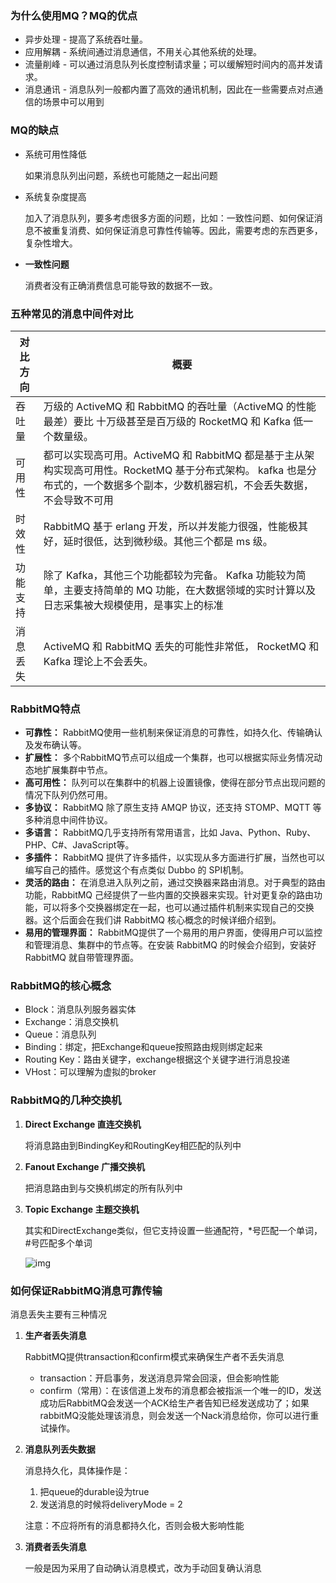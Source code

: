 ### 为什么使用MQ？MQ的优点

- 异步处理 - 提高了系统吞吐量。
- 应用解耦 - 系统间通过消息通信，不用关心其他系统的处理。
- 流量削峰 - 可以通过消息队列长度控制请求量；可以缓解短时间内的高并发请求。
- 消息通讯 - 消息队列一般都内置了高效的通讯机制，因此在一些需要点对点通信的场景中可以用到

### MQ的缺点

- 系统可用性降低

  如果消息队列出问题，系统也可能随之一起出问题

- 系统复杂度提高

  加入了消息队列，要多考虑很多方面的问题，比如：一致性问题、如何保证消息不被重复消费、如何保证消息可靠性传输等。因此，需要考虑的东西更多，复杂性增大。

- **一致性问题**

  消费者没有正确消费信息可能导致的数据不一致。

### 五种常见的消息中间件对比

| 对比方向 | 概要                                                         |
| -------- | ------------------------------------------------------------ |
| 吞吐量   | 万级的 ActiveMQ 和 RabbitMQ 的吞吐量（ActiveMQ 的性能最差）要比 十万级甚至是百万级的 RocketMQ 和 Kafka 低一个数量级。 |
| 可用性   | 都可以实现高可用。ActiveMQ 和 RabbitMQ 都是基于主从架构实现高可用性。RocketMQ 基于分布式架构。 kafka 也是分布式的，一个数据多个副本，少数机器宕机，不会丢失数据，不会导致不可用 |
| 时效性   | RabbitMQ 基于 erlang 开发，所以并发能力很强，性能极其好，延时很低，达到微秒级。其他三个都是 ms 级。 |
| 功能支持 | 除了 Kafka，其他三个功能都较为完备。 Kafka 功能较为简单，主要支持简单的 MQ 功能，在大数据领域的实时计算以及日志采集被大规模使用，是事实上的标准 |
| 消息丢失 | ActiveMQ 和 RabbitMQ 丢失的可能性非常低， RocketMQ 和 Kafka 理论上不会丢失。 |

### RabbitMQ特点

- **可靠性：** RabbitMQ使用一些机制来保证消息的可靠性，如持久化、传输确认及发布确认等。
- **扩展性：** 多个RabbitMQ节点可以组成一个集群，也可以根据实际业务情况动态地扩展集群中节点。
- **高可用性：** 队列可以在集群中的机器上设置镜像，使得在部分节点出现问题的情况下队列仍然可用。
- **多协议：** RabbitMQ 除了原生支持 AMQP 协议，还支持 STOMP、MQTT 等多种消息中间件协议。
- **多语言：** RabbitMQ几乎支持所有常用语言，比如 Java、Python、Ruby、PHP、C#、JavaScript等。
- **多插件：** RabbitMQ 提供了许多插件，以实现从多方面进行扩展，当然也可以编写自己的插件。感觉这个有点类似 Dubbo 的 SPI机制。
- **灵活的路由：** 在消息进入队列之前，通过交换器来路由消息。对于典型的路由功能，RabbitMQ
  己经提供了一些内置的交换器来实现。针对更复杂的路由功能，可以将多个交换器绑定在一起，也可以通过插件机制来实现自己的交换器。这个后面会在我们讲 RabbitMQ 核心概念的时候详细介绍到。
- **易用的管理界面：** RabbitMQ提供了一个易用的用户界面，使得用户可以监控和管理消息、集群中的节点等。在安装 RabbitMQ 的时候会介绍到，安装好 RabbitMQ 就自带管理界面。

### RabbitMQ的核心概念

- Block：消息队列服务器实体
- Exchange：消息交换机
- Queue：消息队列
- Binding：绑定，把Exchange和queue按照路由规则绑定起来
- Routing Key：路由关键字，exchange根据这个关键字进行消息投递
- VHost：可以理解为虚拟的broker

### RabbitMQ的几种交换机

1. **Direct Exchange 直连交换机**

   将消息路由到BindingKey和RoutingKey相匹配的队列中

2. **Fanout Exchange 广播交换机**

   把消息路由到与交换机绑定的所有队列中

3. **Topic Exchange 主题交换机**

   其实和DirectExchange类似，但它支持设置一些通配符，*号匹配一个单词，#号匹配多个单词

   ![img](https://www.rabbitmq.com/img/tutorials/python-five.png)

### 如何保证RabbitMQ消息可靠传输

消息丢失主要有三种情况

1. **生产者丢失消息**

   RabbitMQ提供transaction和confirm模式来确保生产者不丢失消息

    - transaction：开启事务，发送消息异常会回滚，但会影响性能
    - confirm（常用）：在该信道上发布的消息都会被指派一个唯一的ID，发送成功后RabbitMQ会发送一个ACK给生产者告知已经发送成功了；如果rabbitMQ没能处理该消息，则会发送一个Nack消息给你，你可以进行重试操作。

2. **消息队列丢失数据**

   消息持久化，具体操作是：

    1. 把queue的durable设为true
    2. 发送消息的时候将deliveryMode = 2

   注意：不应将所有的消息都持久化，否则会极大影响性能

3. **消费者丢失消息**

   一般是因为采用了自动确认消息模式，改为手动回复确认消息

